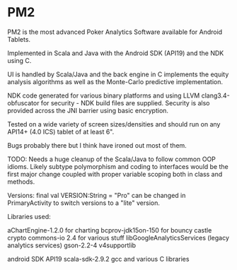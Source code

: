 # PM2

PM2 is the most advanced Poker Analytics Software available for Android Tablets.

Implemented in Scala and Java with the Android SDK (API19) and the NDK using C.

UI is handled by Scala/Java and the back engine in C implements the equity analysis algorithms as well as the Monte-Carlo
predictive implementation.

NDK code generated for various binary platforms and using LLVM clang3.4-obfuscator for security - NDK build files are supplied.
Security is also provided across the JNI barrier using basic encryption.

Tested on a wide variety of screen sizes/densities and should run on any API14+ (4.0 ICS) tablet of at least 6".

Bugs probably there but I think have ironed out most of them.

TODO: Needs a huge cleanup of the Scala/Java to follow common OOP idioms. Likely subtype polymorphism and coding to
interfaces would be the first major change coupled with proper variable scoping both in class and methods.

Versions: final val VERSION:String = "Pro" can be changed in PrimaryActivity to switch versions to a "lite" version.

Libraries used:

aChartEngine-1.2.0 for charting
bcprov-jdk15on-150 for bouncy castle crypto
commons-io 2.4 for various stuff
libGoogleAnalyticsServices (legacy analytics services)
gson-2.2-4
v4supportlib

android SDK API19
scala-sdk-2.9.2
gcc and various C libraries

